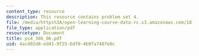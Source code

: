 ```yaml
---
content_type: resource
description: This resource contains problem set 4.
file: /media/https%3A/open-learning-course-data-rc.s3.amazonaws.com/18-366-random-walks-and-diffusion-fall-2006/4ac402d8ed419f256df04b0fa7487e0c_ps4_366_06.pdf
file_type: application/pdf
resourcetype: Document
title: ps4_366_06.pdf
uid: 4ac402d8-ed41-9f25-6df0-4b0fa7487e0c
---
```


